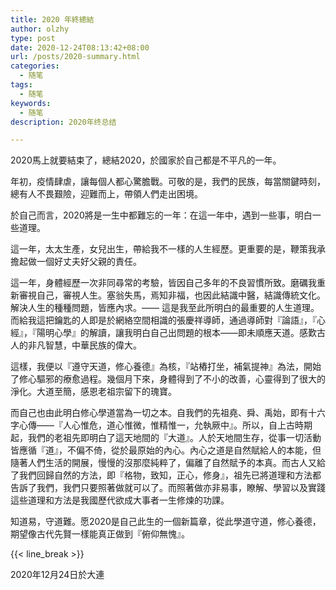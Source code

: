 ```yaml
---
title: 2020 年終總結
author: olzhy
type: post
date: 2020-12-24T08:13:42+08:00
url: /posts/2020-summary.html
categories:
  - 随笔
tags:
  - 随笔
keywords:
  - 随笔
description: 2020年终总结

---
```

2020馬上就要結束了，總結2020，於國家於自己都是不平凡的一年。

年初，疫情肆虐，讓每個人都心驚膽戰。可敬的是，我們的民族，每當關鍵時刻，總有人不畏艱險，迎難而上，帶領人們走出困境。

於自己而言，2020將是一生中都難忘的一年：在這一年中，遇到一些事，明白一些道理。

這一年，太太生產，女兒出生，帶給我不一樣的人生經歷。更重要的是，鞭策我承擔起做一個好丈夫好父親的責任。

這一年，身體經歷一次非同尋常的考驗，皆因自己多年的不良習慣所致。磨礪我重新審視自己，審視人生。塞翁失馬，焉知非福，也因此結識中醫，結識傳統文化。解決人生的種種問題，皆應內求。—— 這是我至此所明白的最重要的人生道理。而給我這把鑰匙的人即是於網絡空間相識的張慶祥導師，通過導師對『論語』，『心經』，『陽明心學』的解讀，讓我明白自己出問題的根本——即未順應天道。感歎古人的非凡智慧，中華民族的偉大。

這樣，我便以『遵守天道，修心養德』為核，『站樁打坐，補氣提神』為法，開始了修心驅邪的療愈過程。幾個月下來，身體得到了不小的改善，心靈得到了很大的淨化。大道至簡，感恩老祖宗留下的瑰寶。

而自己也由此明白修心學道當為一切之本。自我們的先祖堯、舜、禹始，即有十六字心傳——『人心惟危，道心惟微，惟精惟一，允執厥中』。所以，自上古時期起，我們的老祖先即明白了這天地間的『大道』。人於天地間生存，從事一切活動皆應循『道』，不偏不倚，從於最原始的內心。內心之道是自然賦給人的本能，但隨著人們生活的開展，慢慢的沒那麼純粹了，偏離了自然賦予的本真。而古人又給了我們回歸自然的方法，即『格物，致知，正心，修身』，祖先已將道理和方法都告訴了我們，我們只要照著做就可以了。而照著做亦非易事，瞭解、學習以及實踐這些道理和方法是我國歷代欲成大事者一生修煉的功課。

知道易，守道難。愿2020是自己此生的一個新篇章，從此學道守道，修心養德，期望像古代先賢一樣能真正做到『俯仰無愧』。

{{< line_break >}}

2020年12月24日於大連
